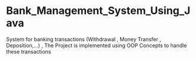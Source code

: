 # Bank_Management_System_Using_Java
System for banking transactions (Withdrawal , Money Transfer , Deposition,...) ,
The Project is implemented using OOP Concepts to handle these
transactions 

